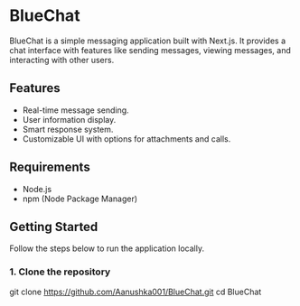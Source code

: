 # BlueChat

BlueChat is a simple messaging application built with Next.js. It provides a chat interface with features like sending messages, viewing messages, and interacting with other users.

## Features

- Real-time message sending.
- User information display.
- Smart response system.
- Customizable UI with options for attachments and calls.

## Requirements

- Node.js
- npm (Node Package Manager)

## Getting Started

Follow the steps below to run the application locally.

### 1. Clone the repository

git clone https://github.com/Aanushka001/BlueChat.git
cd BlueChat
